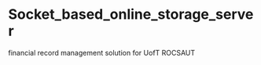 Socket_based_online_storage_server
==================================

financial record management solution for UofT ROCSAUT

